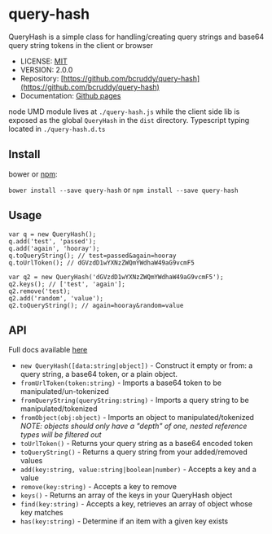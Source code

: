 # query-hash
QueryHash is a simple class for handling/creating query strings and base64 query string tokens in the client or browser

* LICENSE: [MIT](https://github.com/bcruddy/query-hash/blob/master/LICENSE)
* VERSION: 2.0.0
* Repository: [https://github.com/bcruddy/query-hash](https://github.com/bcruddy/query-hash)
* Documentation: [Github pages](https://bcruddy.github.io/query-hash/)

node UMD module lives at `./query-hash.js` while the client side lib is exposed as the global `QueryHash` in the `dist` directory.
Typescript typing located in `./query-hash.d.ts`

## Install
bower or [npm](https://www.npmjs.com/package/query-hash):

`bower install --save query-hash` or `npm install --save query-hash`

## Usage

    var q = new QueryHash();
    q.add('test', 'passed');
    q.add('again', 'hooray');
    q.toQueryString(); // test=passed&again=hooray
    q.toUrlToken(); // dGVzdD1wYXNzZWQmYWdhaW49aG9vcmF5

    var q2 = new QueryHash('dGVzdD1wYXNzZWQmYWdhaW49aG9vcmF5');
    q2.keys(); // ['test', 'again'];
    q2.remove('test);
    q2.add('random', 'value');
    q2.toQueryString(); // again=hooray&random=value


## API
Full docs available [here](https://bcruddy.github.io/query-hash/)

* `new QueryHash([data:string|object])` - Construct it empty or from: a query string, a base64 token, or a plain object.
* `fromUrlToken(token:string)` - Imports a base64 token to be manipulated/un-tokenized
* `fromQueryString(queryString:string)` - Imports a query string to be manipulated/tokenized
* `fromObject(obj:object)` - Imports an object to manipulated/tokenized *NOTE: objects should only have a "depth" of one, nested reference types will be filtered out*
* `toUrlToken()` - Returns your query string as a base64 encoded token
* `toQueryString()` - Returns a query string from your added/removed values
* `add(key:string, value:string|boolean|number)` - Accepts a key and a value
* `remove(key:string)` - Accepts a key to remove
* `keys()` - Returns an array of the keys in your QueryHash object
* `find(key:string)` - Accepts a key, retrieves an array of object whose key matches
* `has(key:string)` - Determine if an item with a given key exists
